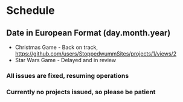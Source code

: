 # Schedule
## Date in European Format (day.month.year)
- Christmas Game - Back on track, <https://github.com/users/StoppedwummSites/projects/1/views/2>
- Star Wars Game - Delayed and in review

### All issues are fixed, resuming operations

### Currently no projects issued, so please be patient
